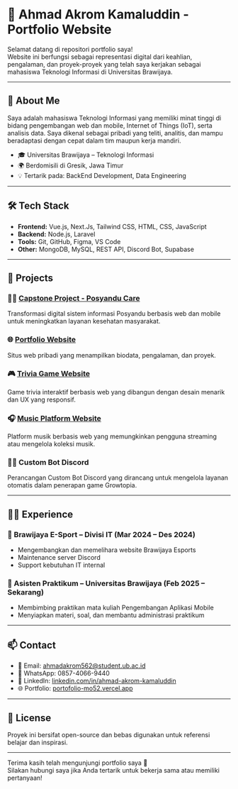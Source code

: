 # 💼 Ahmad Akrom Kamaluddin - Portfolio Website

Selamat datang di repositori portfolio saya!  
Website ini berfungsi sebagai representasi digital dari keahlian, pengalaman, dan proyek-proyek yang telah saya kerjakan sebagai mahasiswa Teknologi Informasi di Universitas Brawijaya.

---

## 📌 About Me

Saya adalah mahasiswa Teknologi Informasi yang memiliki minat tinggi di bidang pengembangan web dan mobile, Internet of Things (IoT), serta analisis data. Saya dikenal sebagai pribadi yang teliti, analitis, dan mampu beradaptasi dengan cepat dalam tim maupun kerja mandiri.

- 🎓 Universitas Brawijaya – Teknologi Informasi  
- 🌍 Berdomisili di Gresik, Jawa Timur  
- 💡 Tertarik pada: BackEnd Development, Data Engineering

---

## 🛠️ Tech Stack

- **Frontend:** Vue.js, Next.Js, Tailwind CSS, HTML, CSS, JavaScript  
- **Backend:** Node.js, Laravel  
- **Tools:** Git, GitHub, Figma, VS Code  
- **Other:** MongoDB, MySQL, REST API, Discord Bot, Supabase

---

## 🚀 Projects

### 🧑‍⚕️ [Capstone Project - Posyandu Care](https://capstonesi.online)
Transformasi digital sistem informasi Posyandu berbasis web dan mobile untuk meningkatkan layanan kesehatan masyarakat.

### 🌐 [Portfolio Website](https://portofolio-mo52.vercel.app)
Situs web pribadi yang menampilkan biodata, pengalaman, dan proyek.

### 🎮 [Trivia Game Website](https://trivia-lake-one.vercel.app)
Game trivia interaktif berbasis web yang dibangun dengan desain menarik dan UX yang responsif.

### 🎧 [Music Platform Website](https://musicplat.vercel.app)
Platform musik berbasis web yang memungkinkan pengguna streaming atau mengelola koleksi musik.

### 🧑‍⚕️ Custom Bot Discord
Perancangan Custom Bot Discord yang dirancang untuk mengelola layanan otomatis dalam penerapan game Growtopia.



---

## 🧑‍💼 Experience

### 🔹 Brawijaya E-Sport – Divisi IT (Mar 2024 – Des 2024)
- Mengembangkan dan memelihara website Brawijaya Esports
- Maintenance server Discord
- Support kebutuhan IT internal

### 🔹 Asisten Praktikum – Universitas Brawijaya (Feb 2025 – Sekarang)
- Membimbing praktikan mata kuliah Pengembangan Aplikasi Mobile
- Menyiapkan materi, soal, dan membantu administrasi praktikum

---

## 📫 Contact

- 📧 Email: [ahmadakrom562@student.ub.ac.id](mailto:ahmadakrom562@student.ub.ac.id)  
- 📱 WhatsApp: 0857-4066-9440  
- 💼 LinkedIn: [linkedin.com/in/ahmad-akrom-kamaluddin](https://www.linkedin.com/in/ahmad-akrom-kamaluddin)  
- 🌐 Portfolio: [portofolio-mo52.vercel.app](https://portofolio-mo52.vercel.app)

---

## 🔖 License

Proyek ini bersifat open-source dan bebas digunakan untuk referensi belajar dan inspirasi.

---

Terima kasih telah mengunjungi portfolio saya 🙌  
Silakan hubungi saya jika Anda tertarik untuk bekerja sama atau memiliki pertanyaan!
